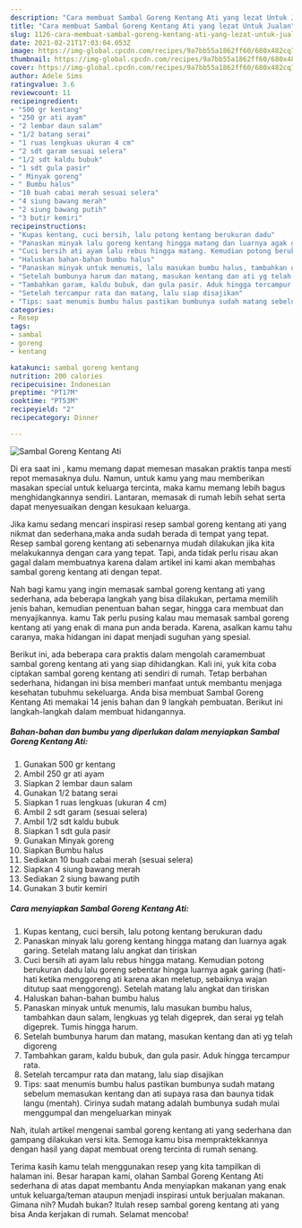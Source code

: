 ```yaml
---
description: "Cara membuat Sambal Goreng Kentang Ati yang lezat Untuk Jualan"
title: "Cara membuat Sambal Goreng Kentang Ati yang lezat Untuk Jualan"
slug: 1126-cara-membuat-sambal-goreng-kentang-ati-yang-lezat-untuk-jualan
date: 2021-02-21T17:03:04.053Z
image: https://img-global.cpcdn.com/recipes/9a7bb55a1862ff60/680x482cq70/sambal-goreng-kentang-ati-foto-resep-utama.jpg
thumbnail: https://img-global.cpcdn.com/recipes/9a7bb55a1862ff60/680x482cq70/sambal-goreng-kentang-ati-foto-resep-utama.jpg
cover: https://img-global.cpcdn.com/recipes/9a7bb55a1862ff60/680x482cq70/sambal-goreng-kentang-ati-foto-resep-utama.jpg
author: Adele Sims
ratingvalue: 3.6
reviewcount: 11
recipeingredient:
- "500 gr kentang"
- "250 gr ati ayam"
- "2 lembar daun salam"
- "1/2 batang serai"
- "1 ruas lengkuas ukuran 4 cm"
- "2 sdt garam sesuai selera"
- "1/2 sdt kaldu bubuk"
- "1 sdt gula pasir"
- " Minyak goreng"
- " Bumbu halus"
- "10 buah cabai merah sesuai selera"
- "4 siung bawang merah"
- "2 siung bawang putih"
- "3 butir kemiri"
recipeinstructions:
- "Kupas kentang, cuci bersih, lalu potong kentang berukuran dadu"
- "Panaskan minyak lalu goreng kentang hingga matang dan luarnya agak garing. Setelah matang lalu angkat dan tiriskan"
- "Cuci bersih ati ayam lalu rebus hingga matang. Kemudian potong berukuran dadu lalu goreng sebentar hingga luarnya agak garing (hati-hati ketika menggoreng ati karena akan meletup, sebaiknya wajan ditutup saat menggoreng). Setelah matang lalu angkat dan tiriskan"
- "Haluskan bahan-bahan bumbu halus"
- "Panaskan minyak untuk menumis, lalu masukan bumbu halus, tambahkan daun salam, lengkuas yg telah digeprek, dan serai yg telah digeprek. Tumis hingga harum."
- "Setelah bumbunya harum dan matang, masukan kentang dan ati yg telah digoreng"
- "Tambahkan garam, kaldu bubuk, dan gula pasir. Aduk hingga tercampur rata."
- "Setelah tercampur rata dan matang, lalu siap disajikan"
- "Tips: saat menumis bumbu halus pastikan bumbunya sudah matang sebelum memasukan kentang dan ati supaya rasa dan baunya tidak langu (mentah). Cirinya sudah matang adalah bumbunya sudah mulai menggumpal dan mengeluarkan minyak"
categories:
- Resep
tags:
- sambal
- goreng
- kentang

katakunci: sambal goreng kentang 
nutrition: 200 calories
recipecuisine: Indonesian
preptime: "PT17M"
cooktime: "PT53M"
recipeyield: "2"
recipecategory: Dinner

---
```



![Sambal Goreng Kentang Ati](https://img-global.cpcdn.com/recipes/9a7bb55a1862ff60/680x482cq70/sambal-goreng-kentang-ati-foto-resep-utama.jpg)

Di era  saat ini , kamu memang dapat memesan masakan praktis tanpa mesti repot memasaknya dulu. Namun, untuk kamu yang mau memberikan masakan special untuk keluarga tercinta, maka kamu memang lebih bagus menghidangkannya sendiri. Lantaran, memasak di rumah lebih sehat serta dapat menyesuaikan dengan kesukaan keluarga.

Jika kamu sedang mencari inspirasi resep sambal goreng kentang ati yang nikmat dan sederhana,maka anda sudah berada di tempat yang tepat. Resep sambal goreng kentang ati  sebenarnya mudah dilakukan jika kita melakukannya dengan cara yang tepat. Tapi, anda tidak perlu risau akan gagal dalam membuatnya 
karena dalam artikel ini kami akan membahas sambal goreng kentang ati dengan tepat.  



Nah bagi kamu yang ingin memasak sambal goreng kentang ati yang sederhana, ada beberapa langkah yang bisa dilakukan, pertama memilih jenis bahan, kemudian penentuan bahan segar, hingga cara membuat dan menyajikannya. kamu Tak perlu pusing kalau mau memasak sambal goreng kentang ati yang enak di mana pun anda berada. Karena, asalkan kamu  tahu caranya, maka hidangan ini dapat menjadi suguhan yang spesial.

Berikut ini, ada beberapa cara praktis  dalam mengolah caramembuat sambal goreng kentang ati yang siap dihidangkan. Kali ini, yuk kita coba ciptakan sambal goreng kentang ati sendiri di rumah. Tetap berbahan sederhana, hidangan ini bisa memberi manfaat untuk membantu menjaga kesehatan tubuhmu sekeluarga. Anda bisa membuat Sambal Goreng Kentang Ati memakai 14 jenis bahan dan 9 langkah pembuatan. Berikut ini langkah-langkah dalam membuat hidangannya.

<!--inarticleads1-->

##### Bahan-bahan dan bumbu yang diperlukan dalam menyiapkan Sambal Goreng Kentang Ati:

1. Gunakan 500 gr kentang
1. Ambil 250 gr ati ayam
1. Siapkan 2 lembar daun salam
1. Gunakan 1/2 batang serai
1. Siapkan 1 ruas lengkuas (ukuran 4 cm)
1. Ambil 2 sdt garam (sesuai selera)
1. Ambil 1/2 sdt kaldu bubuk
1. Siapkan 1 sdt gula pasir
1. Gunakan  Minyak goreng
1. Siapkan  Bumbu halus
1. Sediakan 10 buah cabai merah (sesuai selera)
1. Siapkan 4 siung bawang merah
1. Sediakan 2 siung bawang putih
1. Gunakan 3 butir kemiri




<!--inarticleads2-->

##### Cara menyiapkan Sambal Goreng Kentang Ati:

1. Kupas kentang, cuci bersih, lalu potong kentang berukuran dadu
1. Panaskan minyak lalu goreng kentang hingga matang dan luarnya agak garing. Setelah matang lalu angkat dan tiriskan
1. Cuci bersih ati ayam lalu rebus hingga matang. Kemudian potong berukuran dadu lalu goreng sebentar hingga luarnya agak garing (hati-hati ketika menggoreng ati karena akan meletup, sebaiknya wajan ditutup saat menggoreng). Setelah matang lalu angkat dan tiriskan
1. Haluskan bahan-bahan bumbu halus
1. Panaskan minyak untuk menumis, lalu masukan bumbu halus, tambahkan daun salam, lengkuas yg telah digeprek, dan serai yg telah digeprek. Tumis hingga harum.
1. Setelah bumbunya harum dan matang, masukan kentang dan ati yg telah digoreng
1. Tambahkan garam, kaldu bubuk, dan gula pasir. Aduk hingga tercampur rata.
1. Setelah tercampur rata dan matang, lalu siap disajikan
1. Tips: saat menumis bumbu halus pastikan bumbunya sudah matang sebelum memasukan kentang dan ati supaya rasa dan baunya tidak langu (mentah). Cirinya sudah matang adalah bumbunya sudah mulai menggumpal dan mengeluarkan minyak




Nah, itulah artikel mengenai  sambal goreng kentang ati  yang sederhana dan gampang dilakukan versi kita. Semoga kamu bisa mempraktekkannya dengan hasil yang dapat membuat oreng tercinta di rumah senang. 

Terima kasih kamu telah menggunakan resep yang kita tampilkan di halaman ini. Besar harapan kami, olahan  Sambal Goreng Kentang Ati sederhana di atas dapat membantu Anda menyiapkan makanan yang enak untuk keluarga/teman ataupun menjadi inspirasi untuk berjualan makanan. Gimana nih? Mudah bukan? Itulah resep sambal goreng kentang ati yang bisa Anda kerjakan di rumah. Selamat mencoba!

